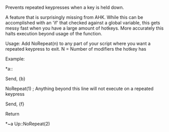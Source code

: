Prevents repeated keypresses when a key is held down.

A feature that is surprisingly missing from AHK. While this can be accomplished with an 'if' that checked against a global variable, this gets messy
fast when you have a large amount of hotkeys. More accurately this halts execution beyond usage of the function.

Usage:
Add NoRepeat(n) to any part of your script where you want a repeated keypress to exit. N = Number of modifiers the hotkey has


Example:

*a::

Send, {b}

NoRepeat(1)      ; Anything beyond this line will not execute on a repeated keypress

Send, {f}

Return


*~a Up::NoRepeat(2)
